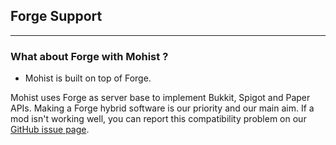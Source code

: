 ## Forge Support
---

### What about Forge with Mohist ?

* Mohist is built on top of Forge.    

Mohist uses Forge as server base to implement Bukkit, Spigot and Paper APIs. Making a Forge hybrid software is our priority and our main aim. If a mod isn't working well, you can report this compatibility problem on our [GitHub issue page](https://github.com/MohistMC/Mohist/issues).